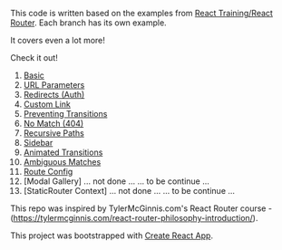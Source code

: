 This code is written based on the examples from [React Training/React Router](https://reacttraining.com/react-router/web/example). Each branch has its own example.

It covers even a lot more!

Check it out!

1. [Basic](https://reacttraining.com/react-router/web/example/basic) 
2. [URL Parameters](https://reacttraining.com/react-router/web/example/url-params)
3. [Redirects (Auth)](https://reacttraining.com/react-router/web/example/auth-workflow)
4. [Custom Link](https://reacttraining.com/react-router/web/example/custom-link)
5. [Preventing Transitions](https://reacttraining.com/react-router/web/example/preventing-transitions)
6. [No Match (404)](https://reacttraining.com/react-router/web/example/no-match)
7. [Recursive Paths](https://reacttraining.com/react-router/web/example/recursive-paths)
8. [Sidebar](https://reacttraining.com/react-router/web/example/sidebar)
9. [Animated Transitions](https://reacttraining.com/react-router/web/example/animated-transitions)
10. [Ambiguous Matches](https://reacttraining.com/react-router/web/example/ambiguous-matches)
11. [Route Config](https://reacttraining.com/react-router/web/example/route-config)
12. [Modal Gallery] ... not done ... ... to be continue ...
13. [StaticRouter Context] ... not done ... ... to be continue ...

This repo was inspired by TylerMcGinnis.com's React Router course - (https://tylermcginnis.com/react-router-philosophy-introduction/).

This project was bootstrapped with [Create React App](https://github.com/facebookincubator/create-react-app).